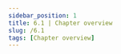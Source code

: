 ```yaml
---
sidebar_position: 1
title: 6.1 | Chapter overview
slug: /6.1
tags: [Chapter overview]
---
```








